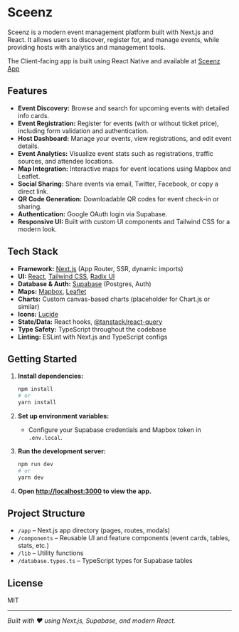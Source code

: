 # Sceenz

Sceenz is a modern event management platform built with Next.js and React. It allows users to discover, register for, and manage events, while providing hosts with analytics and management tools.

The Client-facing app is built using React Native and available at [Sceenz App](https://github.com/vachanmn123/sceenz-app)

## Features

- **Event Discovery:** Browse and search for upcoming events with detailed info cards.
- **Event Registration:** Register for events (with or without ticket price), including form validation and authentication.
- **Host Dashboard:** Manage your events, view registrations, and edit event details.
- **Event Analytics:** Visualize event stats such as registrations, traffic sources, and attendee locations.
- **Map Integration:** Interactive maps for event locations using Mapbox and Leaflet.
- **Social Sharing:** Share events via email, Twitter, Facebook, or copy a direct link.
- **QR Code Generation:** Downloadable QR codes for event check-in or sharing.
- **Authentication:** Google OAuth login via Supabase.
- **Responsive UI:** Built with custom UI components and Tailwind CSS for a modern look.

## Tech Stack

- **Framework:** [Next.js](https://nextjs.org/) (App Router, SSR, dynamic imports)
- **UI:** [React](https://react.dev/), [Tailwind CSS](https://tailwindcss.com/), [Radix UI](https://www.radix-ui.com/)
- **Database & Auth:** [Supabase](https://supabase.com/) (Postgres, Auth)
- **Maps:** [Mapbox](https://www.mapbox.com/), [Leaflet](https://leafletjs.com/)
- **Charts:** Custom canvas-based charts (placeholder for Chart.js or similar)
- **Icons:** [Lucide](https://lucide.dev/)
- **State/Data:** React hooks, [@tanstack/react-query](https://tanstack.com/query/latest)
- **Type Safety:** TypeScript throughout the codebase
- **Linting:** ESLint with Next.js and TypeScript configs

## Getting Started

1. **Install dependencies:**
   ```bash
   npm install
   # or
   yarn install
   ```

2. **Set up environment variables:**
   - Configure your Supabase credentials and Mapbox token in `.env.local`.

3. **Run the development server:**
   ```bash
   npm run dev
   # or
   yarn dev
   ```

4. **Open [http://localhost:3000](http://localhost:3000) to view the app.**

## Project Structure

- `/app` – Next.js app directory (pages, routes, modals)
- `/components` – Reusable UI and feature components (event cards, tables, stats, etc.)
- `/lib` – Utility functions
- `/database.types.ts` – TypeScript types for Supabase tables

## License

MIT

---

*Built with ❤️ using Next.js, Supabase, and modern React.*